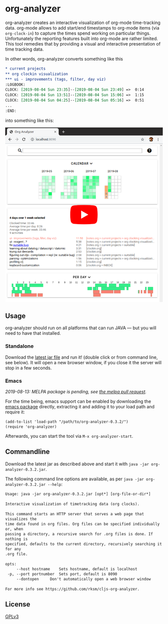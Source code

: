 # org-analyzer

org-analyzer creates an interactive visualization of org-mode time-tracking
data. org-mode allows to add start/end timestamps to org-mode items (via
`org-clock-in`) to capture the times spend working on particular things.
Unfortunately the reporting features built into org-mode are rather limited.
This tool remedies that by providing a visual and interactive presentation
of time tracking data.

In other words, org-analyzer converts something like this

```org
* current projects
** org clockin visualization
*** ui - improvements (tags, filter, day viz)
:LOGBOOK:
CLOCK: [2019-08-04 Sun 23:35]--[2019-08-04 Sun 23:49] =>  0:14
CLOCK: [2019-08-04 Sun 13:51]--[2019-08-04 Sun 15:06] =>  1:15
CLOCK: [2019-08-04 Sun 04:25]--[2019-08-04 Sun 05:16] =>  0:51
...
:END:
```

into something like this:

[![](doc/2019-08-10_org-analyzer_yt_link.png)](https://www.youtube.com/watch?v=qBgvGDOxmUw)


## Usage

org-analyzer should run on all platforms that can run JAVA — but you will need
to have that installed.

### Standalone

Download the [latest jar file](https://github.com/rksm/clj-org-analyzer/releases/latest)
and run it! (double click or from command line, see below). It will open a new browser window, if you close it the server will stop in a few seconds.

### Emacs

*2019-08-13: MELPA package is pending, see [the melpa pull request](https://github.com/melpa/melpa/pull/6365).*

For the time being, emacs support can be enabled by downloading the [emacs package](https://github.com/rksm/clj-org-analyzer/releases/download/0.3.2/org-analyzer-for-emacs-0.3.2.tar.gz) directly, extracting it and adding it to your load path and require it:

```elisp
(add-to-list 'load-path "/path/to/org-analyzer-0.3.2/")
(require 'org-analyzer)
```

Afterwards, you can start the tool via `M-x org-analyzer-start`.



<!-- org-analyzer is on MELPA. Make sure MELPA is in your `package-archives`: -->

<!-- ```elisp -->
<!-- (require 'package) -->
<!-- (add-to-list 'package-archives '("melpa" . "http://melpa.org/packages/")) -->
<!-- ``` -->

<!-- Then run `(package-install "org-analyzer")`. Afterwards, you can start the tool -->
<!-- via `M-x org-analyzer-start`. -->


## Commandline

Download the latest jar as described above and start it with `java -jar org-analyzer-0.3.2.jar`.

The following command line options are available, as per `java -jar org-analyzer-0.3.2.jar --help`:

```
Usage: java -jar org-analyzer-0.3.2.jar [opt*] [org-file-or-dir*]

Interactive visualization of timetracking data (org clocks).

This command starts an HTTP server that serves a web page that visualizes the
time data found in org files. Org files can be specified individually or, when
passing a directory, a recursive search for .org files is done. If nothing is
specified, defaults to the current directory, recursively searching it for any
.org file.

opts:
     --host hostname	Sets hostname, default is localhost
 -p, --port portnumber	Sets port, default is 8090
     --dontopen		Don't automatically open a web browser window

For more info see https://github.com/rksm/cljs-org-analyzer.
```



## License

[GPLv3](LICENSE)
